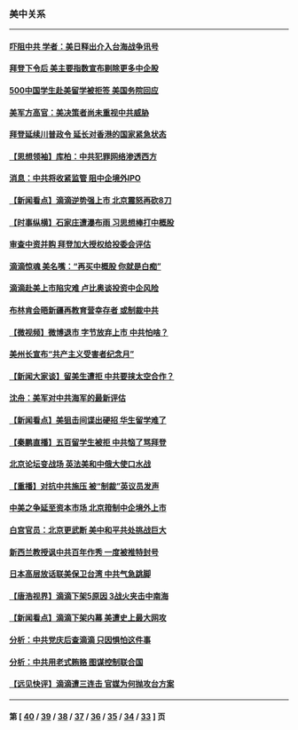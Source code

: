 ### 美中关系
---
#### [吓阻中共 学者：美日释出介入台海战争讯号](../../pages/nf1412576/n13076414.md) 
#### [拜登下令后 美主要指数宣布剔除更多中企股](../../pages/nf1412576/n13076668.md) 
#### [500中国学生赴美留学被拒签 美国务院回应](../../pages/nf1412576/n13076589.md) 
#### [美军方高官：美决策者尚未重视中共威胁](../../pages/nf1412576/n13076117.md) 
#### [拜登延续川普政令 延长对香港的国家紧急状态](../../pages/nf1412576/n13075981.md) 
#### [【思想领袖】库柏：中共犯罪网络渗透西方](../../pages/nf1412576/n13031789.md) 
#### [消息：中共将收紧监管 阻中企境外IPO](../../pages/nf1412576/n13075213.md) 
#### [【新闻看点】滴滴逆势强上市 北京震怒再砍8刀](../../pages/nf1412576/n13074827.md) 
#### [【时事纵横】石家庄遭瀑布雨 习思想棒打中概股](../../pages/nf1412576/n13074788.md) 
#### [审查中资并购 拜登加大授权给投委会评估](../../pages/nf1412576/n13074626.md) 
#### [滴滴惊魂 美名嘴：“再买中概股 你就是白痴”](../../pages/nf1412576/n13074532.md) 
#### [滴滴赴美上市陷灾难 卢比奥谈投资中企风险](../../pages/nf1412576/n13074219.md) 
#### [布林肯会晤新疆再教育营幸存者 或制裁中共](../../pages/nf1412576/n13074039.md) 
#### [【微视频】微博退市 字节放弃上市 中共怕啥？](../../pages/nf1412576/n13074026.md) 
#### [美州长宣布“共产主义受害者纪念月”](../../pages/nf1412576/n13074024.md) 
#### [【新闻大家谈】留美生遭拒 中共要挟太空合作？](../../pages/nf1412576/n13072792.md) 
#### [沈舟：美军对中共海军的最新评估](../../pages/nf1412576/n13072665.md) 
#### [【新闻看点】美狙击间谍出硬招 华生留学难了](../../pages/nf1412576/n13072489.md) 
#### [【秦鹏直播】五百留学生被拒 中共恼了骂拜登](../../pages/nf1412576/n13072502.md) 
#### [北京论坛变战场 英法美和中俄大使口水战](../../pages/nf1412576/n13072380.md) 
#### [【重播】对抗中共施压 被“制裁”英议员发声](../../pages/nf1412576/n13072480.md) 
#### [中美之争延至资本市场 北京箝制中企境外上市](../../pages/nf1412576/n13072271.md) 
#### [白宫官员：北京更武断 美中和平共处挑战巨大](../../pages/nf1412576/n13071990.md) 
#### [新西兰教授讽中共百年作秀 一度被推特封号](../../pages/nf1412576/n13072054.md) 
#### [日本高层放话联美保卫台湾 中共气急跳脚](../../pages/nf1412576/n13071775.md) 
#### [【唐浩视界】滴滴下架5原因 3战火夹击中南海](../../pages/nf1412576/n13071502.md) 
#### [【新闻看点】滴滴下架内幕 美遭史上最大网攻](../../pages/nf1412576/n13069966.md) 
#### [分析：中共党庆后查滴滴 只因惧怕这件事](../../pages/nf1412576/n13070198.md) 
#### [分析：中共用老式贿赂 图谋控制联合国](../../pages/nf1412576/n13064205.md) 
#### [【远见快评】滴滴遭三连击 官媒为何抛攻台方案](../../pages/nf1412576/n13069784.md) 

---
#### 第 [ [40](./40.md) / [39](./39.md) / [38](./38.md) / [37](./37.md) / [36](./36.md) / [35](./35.md) / [34](./34.md) / [33](./33.md) ] 页
